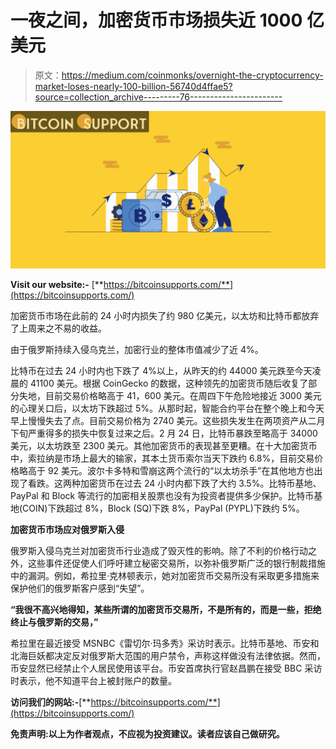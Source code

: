 # 一夜之间，加密货币市场损失近 1000 亿美元

> 原文：<https://medium.com/coinmonks/overnight-the-cryptocurrency-market-loses-nearly-100-billion-56740d4ffae5?source=collection_archive---------76----------------------->

![](img/c947492f081b126dcaee183482990854.png)

**Visit our website:-** [**https://bitcoinsupports.com/**](https://bitcoinsupports.com/)

加密货币市场在此前的 24 小时内损失了约 980 亿美元，以太坊和比特币都放弃了上周来之不易的收益。

由于俄罗斯持续入侵乌克兰，加密行业的整体市值减少了近 4%。

比特币在过去 24 小时内也下跌了 4%以上，从昨天的约 44000 美元跌至今天凌晨的 41100 美元。根据 CoinGecko 的数据，这种领先的加密货币随后收复了部分失地，目前交易价格略高于 41，600 美元。在周四下午危险地接近 3000 美元的心理关口后，以太坊下跌超过 5%。从那时起，智能合约平台在整个晚上和今天早上慢慢失去了点。目前交易价格为 2740 美元。这些损失发生在两项资产从二月下旬严重得多的损失中恢复过来之后。2 月 24 日，比特币暴跌至略高于 34000 美元，以太坊跌至 2300 美元。其他加密货币的表现甚至更糟。在十大加密货币中，索拉纳是市场上最大的输家，其本土货币索尔当天下跌约 6.8%，目前交易价格略高于 92 美元。波尔卡多特和雪崩这两个流行的“以太坊杀手”在其他地方也出现了看跌。这两种加密货币在过去 24 小时内都下跌了大约 3.5%。比特币基地、PayPal 和 Block 等流行的加密相关股票也没有为投资者提供多少保护。比特币基地(COIN)下跌超过 8%，Block (SQ)下跌 8%，PayPal (PYPL)下跌约 5%。

**加密货币市场应对俄罗斯入侵**

俄罗斯入侵乌克兰对加密货币行业造成了毁灭性的影响。除了不利的价格行动之外，这些事件还促使人们呼吁建立秘密交易所，以弥补俄罗斯广泛的银行制裁措施中的漏洞。例如，希拉里·克林顿表示，她对加密货币交易所没有采取更多措施来保护他们的俄罗斯客户感到“失望”。

**“我很不高兴地得知，某些所谓的加密货币交易所，不是所有的，而是一些，拒绝终止与俄罗斯的交易，”**

希拉里在最近接受 MSNBC《雷切尔·玛多秀》采访时表示。比特币基地、币安和北海巨妖都决定反对俄罗斯大范围的用户禁令，声称这样做没有法律依据。然而，币安显然已经禁止个人居民使用该平台。币安首席执行官赵昌鹏在接受 BBC 采访时表示，他不知道平台上被封账户的数量。

**访问我们的网站:-**[**https://bitcoinsupports.com/**](https://bitcoinsupports.com/)

**免责声明:以上为作者观点，不应视为投资建议。读者应该自己做研究。**